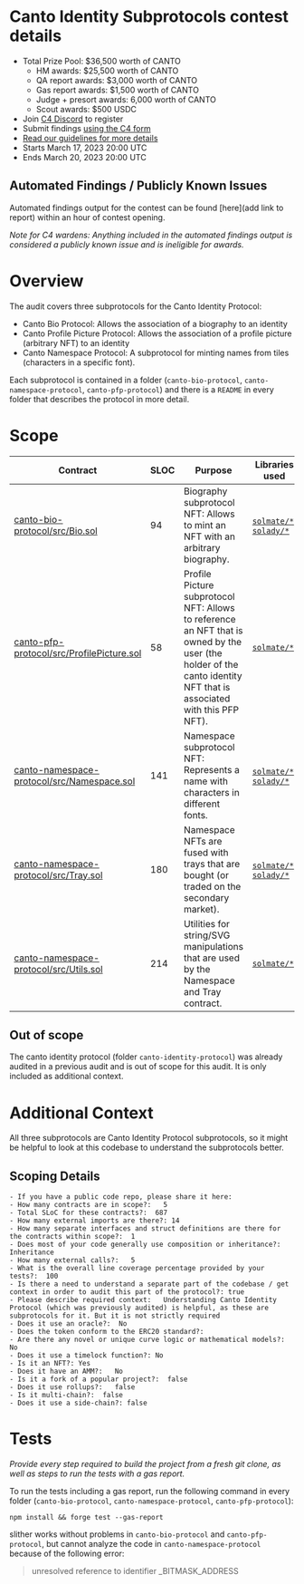 # Canto Identity Subprotocols contest details
- Total Prize Pool: $36,500 worth of CANTO
  - HM awards: $25,500 worth of CANTO
  - QA report awards: $3,000 worth of CANTO 
  - Gas report awards: $1,500 worth of CANTO
  - Judge + presort awards: 6,000 worth of CANTO 
  - Scout awards: $500 USDC
- Join [C4 Discord](https://discord.gg/code4rena) to register
- Submit findings [using the C4 form](https://code4rena.com/contests/2023-03-canto-identity-contest/submit)
- [Read our guidelines for more details](https://docs.code4rena.com/roles/wardens)
- Starts March 17, 2023 20:00 UTC
- Ends March 20, 2023 20:00 UTC

## Automated Findings / Publicly Known Issues

Automated findings output for the contest can be found [here](add link to report) within an hour of contest opening.

*Note for C4 wardens: Anything included in the automated findings output is considered a publicly known issue and is ineligible for awards.*

# Overview

The audit covers three subprotocols for the Canto Identity Protocol:
- Canto Bio Protocol: Allows the association of a biography to an identity
- Canto Profile Picture Protocol: Allows the association of a profile picture (arbitrary NFT) to an identity
- Canto Namespace Protocol: A subprotocol for minting names from tiles (characters in a specific font).

Each subprotocol is contained in a folder (`canto-bio-protocol`, `canto-namespace-protocol`, `canto-pfp-protocol`) and there is a `README` in every folder that describes the protocol in more detail.

# Scope


| Contract | SLOC | Purpose | Libraries used |  
| ----------- | ----------- | ----------- | ----------- |
| [canto-bio-protocol/src/Bio.sol](canto-bio-protocol/src/Bio.sol) | 94 | Biography subprotocol NFT: Allows to mint an NFT with an arbitrary biography. | [`solmate/*`](https://github.com/transmissions11/solmate), [`solady/*`](https://github.com/Vectorized/solady) |
| [canto-pfp-protocol/src/ProfilePicture.sol](canto-pfp-protocol/src/ProfilePicture.sol) | 58 | Profile Picture subprotocol NFT: Allows to reference an NFT that is owned by the user (the holder of the canto identity NFT that is associated with this PFP NFT). | [`solmate/*`](https://github.com/transmissions11/solmate) |
| [canto-namespace-protocol/src/Namespace.sol](canto-namespace-protocol/src/Namespace.sol) | 141 | Namespace subprotocol NFT: Represents a name with characters in different fonts. | [`solmate/*`](https://github.com/transmissions11/solmate), [`solady/*`](https://github.com/Vectorized/solady) |
| [canto-namespace-protocol/src/Tray.sol](canto-namespace-protocol/src/Tray.sol) | 180 | Namespace NFTs are fused with trays that are bought (or traded on the secondary market). | [`solmate/*`](https://github.com/transmissions11/solmate), [`solady/*`](https://github.com/Vectorized/solady) |
| [canto-namespace-protocol/src/Utils.sol](canto-namespace-protocol/src/Utils.sol) | 214 | Utilities for string/SVG manipulations that are used by the Namespace and Tray contract. | [`solmate/*`](https://github.com/transmissions11/solmate) |

## Out of scope

The canto identity protocol (folder `canto-identity-protocol`) was already audited in a previous audit and is out of scope for this audit. It is only included as additional context.

# Additional Context

All three subprotocols are Canto Identity Protocol subprotocols, so it might be helpful to look at this codebase to understand the subprotocols better.

## Scoping Details 
```
- If you have a public code repo, please share it here:  
- How many contracts are in scope?:   5
- Total SLoC for these contracts?:  687
- How many external imports are there?: 14  
- How many separate interfaces and struct definitions are there for the contracts within scope?:  1
- Does most of your code generally use composition or inheritance?:   Inheritance
- How many external calls?:   5
- What is the overall line coverage percentage provided by your tests?:  100
- Is there a need to understand a separate part of the codebase / get context in order to audit this part of the protocol?: true  
- Please describe required context:   Understanding Canto Identity Protocol (which was previously audited) is helpful, as these are subprotocols for it. But it is not strictly required
- Does it use an oracle?:  No
- Does the token conform to the ERC20 standard?:  
- Are there any novel or unique curve logic or mathematical models?: No
- Does it use a timelock function?: No 
- Is it an NFT?: Yes
- Does it have an AMM?:   No
- Is it a fork of a popular project?:  false 
- Does it use rollups?:   false
- Is it multi-chain?:  false
- Does it use a side-chain?: false
```

# Tests

*Provide every step required to build the project from a fresh git clone, as well as steps to run the tests with a gas report.* 

To run the tests including a gas report, run the following command in every folder (`canto-bio-protocol`, `canto-namespace-protocol`, `canto-pfp-protocol`):
```
npm install && forge test --gas-report
```

slither works without problems in `canto-bio-protocol` and `canto-pfp-protocol`, but cannot analyze the code in `canto-namespace-protocol` because of the following error:
> unresolved reference to identifier _BITMASK_ADDRESS